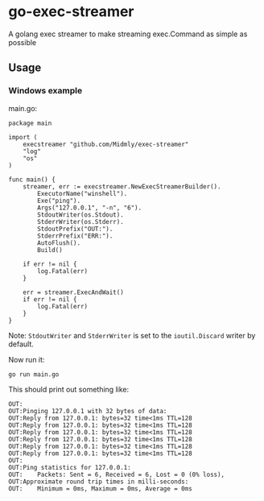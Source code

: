 # go-exec-streamer
A golang exec streamer to make streaming exec.Command as simple as possible

## Usage

### Windows example

main.go:

```
package main

import (
    execstreamer "github.com/Midmly/exec-streamer"
    "log"
    "os"
)

func main() {
    streamer, err := execstreamer.NewExecStreamerBuilder().
        ExecutorName("winshell").
        Exe("ping").
        Args("127.0.0.1", "-n", "6").
        StdoutWriter(os.Stdout).
        StderrWriter(os.Stderr).
        StdoutPrefix("OUT:").
        StderrPrefix("ERR:").
        AutoFlush().
        Build()

    if err != nil {
        log.Fatal(err)
    }

    err = streamer.ExecAndWait()
    if err != nil {
        log.Fatal(err)
    }
}
```

Note: `StdoutWriter` and `StderrWriter` is set to the `ioutil.Discard` writer by default.

Now run it:

```
go run main.go
```

This should print out something like:

```
OUT:
OUT:Pinging 127.0.0.1 with 32 bytes of data:
OUT:Reply from 127.0.0.1: bytes=32 time<1ms TTL=128
OUT:Reply from 127.0.0.1: bytes=32 time<1ms TTL=128
OUT:Reply from 127.0.0.1: bytes=32 time<1ms TTL=128
OUT:Reply from 127.0.0.1: bytes=32 time<1ms TTL=128
OUT:Reply from 127.0.0.1: bytes=32 time<1ms TTL=128
OUT:Reply from 127.0.0.1: bytes=32 time<1ms TTL=128
OUT:
OUT:Ping statistics for 127.0.0.1:
OUT:    Packets: Sent = 6, Received = 6, Lost = 0 (0% loss),
OUT:Approximate round trip times in milli-seconds:
OUT:    Minimum = 0ms, Maximum = 0ms, Average = 0ms
```
